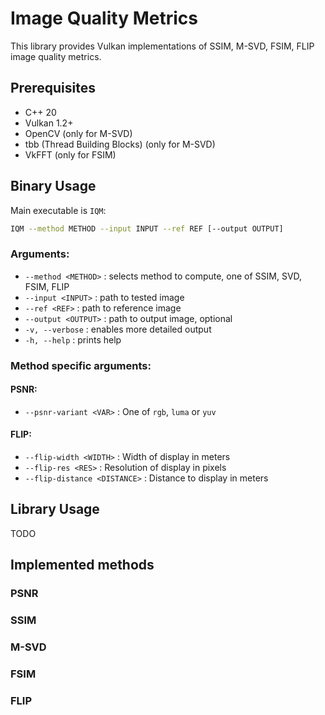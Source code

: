 # Image Quality Metrics
This library provides Vulkan implementations of SSIM, M-SVD, FSIM, FLIP
image quality metrics.

## Prerequisites
- C++ 20
- Vulkan 1.2+
- OpenCV (only for M-SVD)
- tbb (Thread Building Blocks) (only for M-SVD)
- VkFFT (only for FSIM)

## Binary Usage
Main executable is `IQM`: 
```bash
IQM --method METHOD --input INPUT --ref REF [--output OUTPUT]
```

### Arguments:
- `--method <METHOD>` : selects method to compute, one of SSIM, SVD, FSIM, FLIP
- `--input <INPUT>` : path to tested image
- `--ref <REF>` : path to reference image
- `--output <OUTPUT>` : path to output image, optional
- `-v, --verbose` : enables more detailed output
- `-h, --help` : prints help

### Method specific arguments:
#### PSNR:
- `--psnr-variant <VAR>` : One of `rgb`, `luma` or `yuv`
#### FLIP:
- `--flip-width <WIDTH>` : Width of display in meters
- `--flip-res <RES>` : Resolution of display in pixels
- `--flip-distance <DISTANCE>` : Distance to display in meters

## Library Usage
TODO

## Implemented methods
### PSNR
### SSIM
### M-SVD
### FSIM
### FLIP
